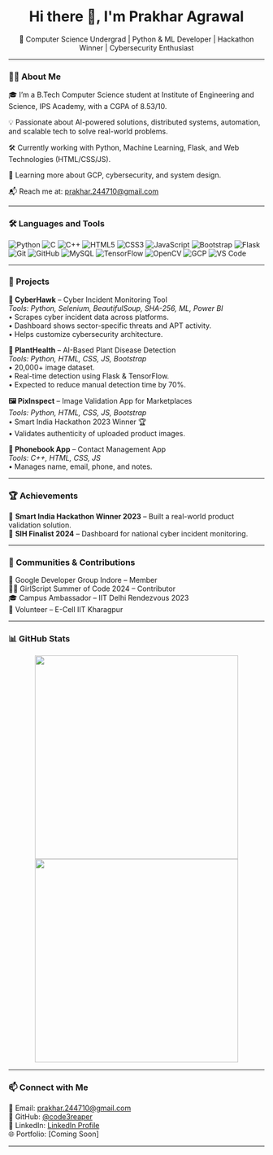 <!-- README.md -->

<h1 align="center">Hi there 👋, I'm Prakhar Agrawal</h1>
<p align="center">🚀 Computer Science Undergrad | Python & ML Developer | Hackathon Winner | Cybersecurity Enthusiast</p>

---

### 👨‍💻 About Me

🎓 I’m a B.Tech Computer Science student at Institute of Engineering and Science, IPS Academy, with a CGPA of 8.53/10.

💡 Passionate about AI-powered solutions, distributed systems, automation, and scalable tech to solve real-world problems.

🛠️ Currently working with Python, Machine Learning, Flask, and Web Technologies (HTML/CSS/JS).

🧠 Learning more about GCP, cybersecurity, and system design. 

📬 Reach me at: [prakhar.244710@gmail.com](mailto:prakhar.244710@gmail.com)

---

### 🛠️ Languages and Tools

![Python](https://img.shields.io/badge/-Python-3776AB?style=flat&logo=python&logoColor=white)
![C](https://img.shields.io/badge/-C-00599C?style=flat&logo=c)
![C++](https://img.shields.io/badge/-C++-00599C?style=flat&logo=c%2B%2B)
![HTML5](https://img.shields.io/badge/-HTML5-E34F26?style=flat&logo=html5&logoColor=white)
![CSS3](https://img.shields.io/badge/-CSS3-1572B6?style=flat&logo=css3)
![JavaScript](https://img.shields.io/badge/-JavaScript-F7DF1E?style=flat&logo=javascript&logoColor=black)
![Bootstrap](https://img.shields.io/badge/-Bootstrap-563D7C?style=flat&logo=bootstrap)
![Flask](https://img.shields.io/badge/-Flask-000000?style=flat&logo=flask)
![Git](https://img.shields.io/badge/-Git-F05032?style=flat&logo=git)
![GitHub](https://img.shields.io/badge/-GitHub-181717?style=flat&logo=github)
![MySQL](https://img.shields.io/badge/-MySQL-4479A1?style=flat&logo=mysql)
![TensorFlow](https://img.shields.io/badge/-TensorFlow-FF6F00?style=flat&logo=tensorflow)
![OpenCV](https://img.shields.io/badge/-OpenCV-5C3EE8?style=flat&logo=opencv)
![GCP](https://img.shields.io/badge/-GCP-4285F4?style=flat&logo=googlecloud)
![VS Code](https://img.shields.io/badge/-VSCode-007ACC?style=flat&logo=visual-studio-code)

---

### 💼 Projects

**🔐 CyberHawk** – Cyber Incident Monitoring Tool  
_Tools: Python, Selenium, BeautifulSoup, SHA-256, ML, Power BI_  
• Scrapes cyber incident data across platforms.  
• Dashboard shows sector-specific threats and APT activity.  
• Helps customize cybersecurity architecture.

**🌿 PlantHealth** – AI-Based Plant Disease Detection  
_Tools: Python, HTML, CSS, JS, Bootstrap_  
• 20,000+ image dataset.  
• Real-time detection using Flask & TensorFlow.  
• Expected to reduce manual detection time by 70%.

**🖼️ PixInspect** – Image Validation App for Marketplaces  
_Tools: Python, HTML, CSS, JS, Bootstrap_  
• Smart India Hackathon 2023 Winner 🏆  
• Validates authenticity of uploaded product images.

**📇 Phonebook App** – Contact Management App  
_Tools: C++, HTML, CSS, JS_  
• Manages name, email, phone, and notes.

---

### 🏆 Achievements

🏅 **Smart India Hackathon Winner 2023** – Built a real-world product validation solution.  
🏅 **SIH Finalist 2024** – Dashboard for national cyber incident monitoring.

---

### 🤝 Communities & Contributions

👥 Google Developer Group Indore – Member  
👩‍💻 GirlScript Summer of Code 2024 – Contributor  
🎓 Campus Ambassador – IIT Delhi Rendezvous 2023  
📣 Volunteer – E-Cell IIT Kharagpur

---

### 📊 GitHub Stats

<p align="center">
  <img src="https://github-readme-stats.vercel.app/api?username=code3reaper&show_icons=true&theme=radical" width="400"/>
  <img src="https://github-readme-stats.vercel.app/api/top-langs/?username=code3reaper&layout=compact&theme=radical" width="400"/>
</p>

---

### 📫 Connect with Me

📧 Email: [prakhar.244710@gmail.com](mailto:prakhar.244710@gmail.com)  
🐙 GitHub: [@code3reaper](https://github.com/code3reaper)  
🔗 LinkedIn: [LinkedIn Profile](https://www.linkedin.com/in/prakhar-agrawal24/)  
🌐 Portfolio: [Coming Soon]

---
